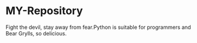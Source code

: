 # MY-Repository
Fight the devil, stay away from fear.Python is suitable for programmers and Bear Grylls, so delicious.
